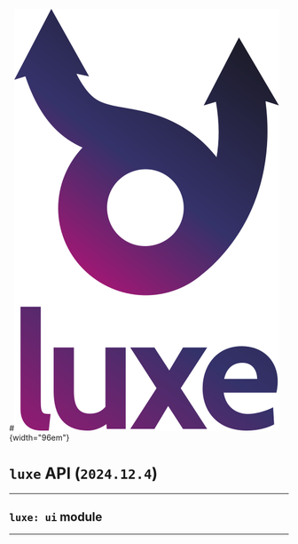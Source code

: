 #![](../../../images/luxe-dark.svg){width="96em"}

# `luxe` API (`2024.12.4`)  


---

## `luxe: ui` module


---

